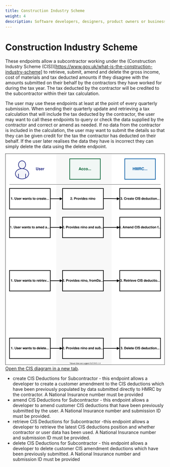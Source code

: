 ```yaml
---
title: Construction Industry Scheme
weight: 4
description: Software developers, designers, product owners or business analysts. Integrate your software with the Income Tax API for Making Tax Digital.
---
```


<!--- Section owner: MTD Programme --->

# Construction Industry Scheme

These endpoints allow a subcontractor working under the (Construction Industry Scheme (CIS))[https://www.gov.uk/what-is-the-construction-industry-scheme] to retrieve, submit, amend and delete the gross income, cost of materials and tax deducted amounts if they disagree with the amounts submitted on their behalf by the contractors they have worked for during the tax year. The tax deducted by the contractor will be credited to the subcontractor within their tax calculation.

The user may use these endpoints at least at the point of every quarterly submission. When sending their quarterly update and retrieving a tax calculation that will include the tax deducted by the contractor, the user may want to call these endpoints to query or check the data supplied by the contractor and correct or amend as needed. If no data from the contractor is included in the calculation, the user may want to submit the details so that they can be given credit for the tax the contractor has deducted on their behalf. If the user later realises the data they have is incorrect they can simply delete the data using the delete endpoint.


<a href="figures/CIS.svg" target="blank"><img src="figures/CIS.svg" alt="CIS diagram" style="width:720px;" /></a>
<a href="figures/CIS.svg" target="blank">Open the CIS diagram in a new tab</a>.

* create CIS Deductions for Subcontractor - this endpoint allows a developer to create a customer amendment to the CIS deductions which have been previously populated by data submitted directly to HMRC by the contractor. A National Insurance number must be provided
* amend CIS Deductions for Subcontractor - this endpoint allows a developer to amend customer CIS deductions that have been previously submitted by the user.  A National Insurance number and submission ID must be provided.
* retrieve CIS Deductions for Subcontractor -this endpoint allows a developer to retrieve the latest CIS deductions position and whether contractor or user data has been used. A National Insurance number and submission ID must be provided. 
* delete CIS Deductions for Subcontractor - this endpoint allows a developer to delete customer CIS amendment deductions which have been previously submitted. A National Insurance number and submission ID must be provided






